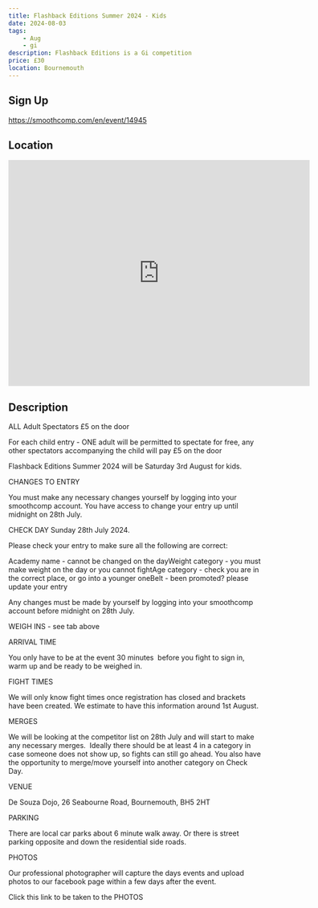 ```yaml
---
title: Flashback Editions Summer 2024 - Kids
date: 2024-08-03
tags:
    - Aug
    - gi 
description: Flashback Editions is a Gi competition
price: £30
location: Bournemouth
---
```

## Sign Up
https://smoothcomp.com/en/event/14945

## Location
<iframe src="https://www.google.com/maps/embed?pb=!1m18!1m12!1m3!1d12345.6789!2d-1.8233226!3d50.7301905!2m3!1f0!2f0!3f0!3m2!1i1024!2i768!4f13.1!3m3!1m2!1s0x0%3A0x0!2z50.7301905!5e0!3m2!1sen!2sus!4v1234567890" width="600" height="450" style="border:0;" allowfullscreen="" loading="lazy"></iframe>

## Description
ALL Adult Spectators £5 on the door


For each child entry - ONE adult will be permitted to spectate for free, any other spectators accompanying the child will pay £5 on the door


Flashback Editions Summer 2024 will be Saturday 3rd August for kids.


CHANGES TO ENTRY


You must make any necessary changes yourself by logging into your smoothcomp account. You have access to change your entry up until midnight on 28th July.


CHECK DAY Sunday 28th July 2024.


Please check your entry to make sure all the following are correct:


Academy name - cannot be changed on the dayWeight category - you must make weight on the day or you cannot fightAge category - check you are in the correct place, or go into a younger oneBelt - been promoted? please update your entry


Any changes must be made by yourself by logging into your smoothcomp account before midnight on 28th July.


WEIGH INS - see tab above


ARRIVAL TIME


You only have to be at the event 30 minutes  before you fight to sign in, warm up and be ready to be weighed in.  


FIGHT TIMES


We will only know fight times once registration has closed and brackets have been created. We estimate to have this information around 1st August.


MERGES


We will be looking at the competitor list on 28th July and will start to make any necessary merges.  Ideally there should be at least 4 in a category in case someone does not show up, so fights can still go ahead. You also have the opportunity to merge/move yourself into another category on Check Day.


VENUE


De Souza Dojo, 26 Seabourne Road, Bournemouth, BH5 2HT


PARKING


There are local car parks about 6 minute walk away. Or there is street parking opposite and down the residential side roads.


PHOTOS


Our professional photographer will capture the days events and upload photos to our facebook page within a few days after the event.


Click this link to be taken to the PHOTOS